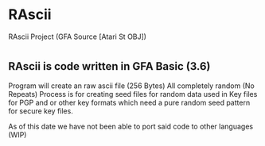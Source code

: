 # RAscii
RAscii Project (GFA Source [Atari St OBJ])
#
RAscii is code written in GFA Basic (3.6)
-
Program will create an raw ascii file (256 Bytes)
All completely random (No Repeats)
Process is for creating seed files for random data used
in Key files for PGP and or other key formats which need
a pure random seed pattern for secure key files.

As of this date we have not been able to port said code
to other languages (WIP)
